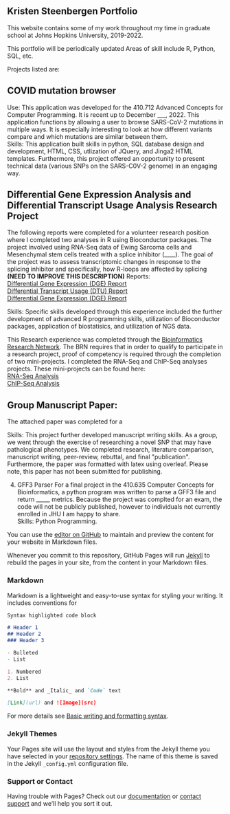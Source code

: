 ## Kristen Steenbergen Portfolio

This website contains some of my work throughout my time in graduate school at Johns Hopkins University, 2019-2022.

This portfolio will be periodically updated
Areas of skill include R, Python, SQL, etc.

Projects listed are:

## COVID mutation browser
Use:  This application was developed for the 410.712 Advanced Concepts for Computer Programming.  It is recent up to December ___, 2022. 
This application functions by allowing a user to browse SARS-CoV-2 mutations in multiple ways.  It is especially interesting to look at how different variants compare and which mutations are similar between them.  
Skills:  This application built skills in python, SQL database design and development, HTML, CSS, utlization of JQuery, and Jinga2 HTML templates.  Furthermore, this project offered an opportunity to present technical data (various SNPs on the SARS-C0V-2 genome) in an engaging way.

## Differential Gene Expression Analysis and Differential Transcript Usage Analysis Research Project
The following reports were completed for a volunteer research position where I completed two analyses in R using Bioconductor packages.  The project involved using RNA-Seq data of Ewing Sarcoma cells and Mesenchymal stem cells treated with a splice inhibitor (____).  The goal of the project was to assess transcriptomic changes in response to the splicing inhibitor and specifically, how R-loops are affected by splicing **(NEED TO IMPROVE THIS DESCRIPTION)**
Reports:  
<a href="./DGE_MarkdownReport.html" target="_blank">Differential Gene Expression (DGE) Report</a>   
<a href="./DTU_MarkdownReport.html" target="_parent">Differential Transcript Usage (DTU) Report</a>  
[Differential Gene Expression (DGE) Report](./DGE_MarkdownReport.html)  


Skills:  Specific skills developed through this experience included the further development of advanced R programming skills, utilization of Bioconductor packages, application of biostatisics, and utilization of NGS data.  

This Research experience was completed through the [Bioinformatics Research Network](https://www.bio-net.dev).  The BRN requires that in order to qualify to participate in a research project,  proof of competency is required through the completion of two mini-projects.  I completed the RNA-Seq and ChIP-Seq analyses projects.  These mini-projects can be found here:  
<a href="https://rpubs.com/KSteenbergen/738407/" target="_self">RNA-Seq Analysis</a>   
<a href="https://rpubs.com/KSteenbergen/743415/" target="_self">ChIP-Seq Analysis</a>
  

## Group Manuscript Paper:
The attached paper was completed for a 

Skills:  This project further developed manuscript writing skills.  As a group, we went through the exercise of researching a novel SNP that may have pathological phenotypes.  We completed research, literature comparison, manuscript writing, peer-review, rebuttal, and final "publication".  Furthermore, the paper was formatted with latex using overleaf.  Please note, this paper has not been submitted for publishing.

4) GFF3 Parser
For a final project in the 410.635 Computer Concepts for Bioinformatics, a python program was written to parse a GFF3 file and return _____ metrics.  Because the project was complted for an exam, the code will not be publicly published, however to individuals not currently enrolled in JHU I am happy to share.  
Skills: Python Programming.  

You can use the [editor on GitHub](https://github.com/KSteenbergen/KSteenbergen.github.io/edit/main/README.md) to maintain and preview the content for your website in Markdown files.

Whenever you commit to this repository, GitHub Pages will run [Jekyll](https://jekyllrb.com/) to rebuild the pages in your site, from the content in your Markdown files.

### Markdown

Markdown is a lightweight and easy-to-use syntax for styling your writing. It includes conventions for

```markdown
Syntax highlighted code block

# Header 1
## Header 2
### Header 3

- Bulleted
- List

1. Numbered
2. List

**Bold** and _Italic_ and `Code` text

[Link](url) and ![Image](src)
```

For more details see [Basic writing and formatting syntax](https://docs.github.com/en/github/writing-on-github/getting-started-with-writing-and-formatting-on-github/basic-writing-and-formatting-syntax).

### Jekyll Themes

Your Pages site will use the layout and styles from the Jekyll theme you have selected in your [repository settings](https://github.com/KSteenbergen/KSteenbergen.github.io/settings/pages). The name of this theme is saved in the Jekyll `_config.yml` configuration file.

### Support or Contact

Having trouble with Pages? Check out our [documentation](https://docs.github.com/categories/github-pages-basics/) or [contact support](https://support.github.com/contact) and we’ll help you sort it out.
